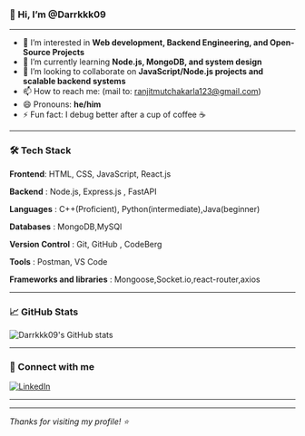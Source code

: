 ### 👋 Hi, I’m @Darrkkk09

---

- 👀 I’m interested in **Web development, Backend Engineering, and Open-Source Projects**
- 🌱 I’m currently learning **Node.js, MongoDB, and system design**
- 💞️ I’m looking to collaborate on **JavaScript/Node.js projects and scalable backend systems**
- 📫 How to reach me: (mail to: ranjitmutchakarla123@gmail.com)
- 😄 Pronouns: **he/him**
- ⚡ Fun fact: I debug better after a cup of coffee ☕

---

### 🛠️ Tech Stack
**Frontend**: HTML, CSS, JavaScript, React.js

**Backend** : Node.js, Express.js , FastAPI 

**Languages** : C++(Proficient), Python(intermediate),Java(beginner)

**Databases** : MongoDB,MySQl

**Version Control** : Git, GitHub , CodeBerg

**Tools** : Postman, VS Code 

**Frameworks and libraries** : Mongoose,Socket.io,react-router,axios

---

### 📈 GitHub Stats

![Darrkkk09's GitHub stats](https://github-readme-stats.vercel.app/api?username=Darrkkk09&show_icons=true&theme=radical)

---

### 🔗 Connect with me

[![LinkedIn](https://img.shields.io/badge/LinkedIn-blue?logo=linkedin&style=for-the-badge)](https://www.linkedin.com/in/ranjit09/)

---



---

_Thanks for visiting my profile! ⭐️_
